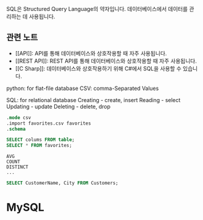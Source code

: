 SQL은 Structured Query Language의 약자입니다. 데이터베이스에서 데이터를 관리하는 데 사용됩니다.

## 관련 노트
- [[API]]: API를 통해 데이터베이스와 상호작용할 때 자주 사용됩니다.
- [[REST API]]: REST API를 통해 데이터베이스와 상호작용할 때 자주 사용됩니다.
- [[C Sharp]]: 데이터베이스와 상호작용하기 위해 C#에서 SQL을 사용할 수 있습니다.


python: for flat-file database
	CSV: comma-Separated Values

SQL: for relational database
	Creating - create, insert
	Reading - select
	Updating - update
	Deleting - delete, drop

```sql
.mode csv
.import favorites.csv favorites
.schema

SELECT colums FROM table;
SELECT * FROM favorites; 
```

	AVG
	COUNT
	DISTINCT
	...

```sql
SELECT CustomerName, City FROM Customers;
```

# MySQL

